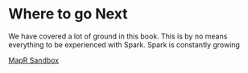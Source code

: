 # Where to go Next
We have covered a lot of ground in this book. This is by no means everything to be experienced with Spark. Spark is constantly growing

[MapR Sandbox](https://www.mapr.com/products/mapr-sandbox-hadoop/)
